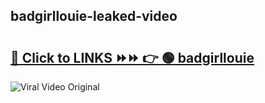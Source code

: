 
 ## badgirllouie-leaked-video 

# <h2><a href="https://clipsfans.com/badgirllouie&ref=git">🔗 Click to LINKS ⏩⏩ 👉 🟢 badgirllouie </a></h2>

<a href="https://clipsfans.com/badgirllouie&ref=git" rel="nofollow" data-target="animated-image.originalLink"><img src="https://i.ibb.co.com/xMMVF88/686577567.gif" alt="Viral Video Original" style="max-width: 100%; display: inline-block;" data-target="animated-image.originalImage"></a>
